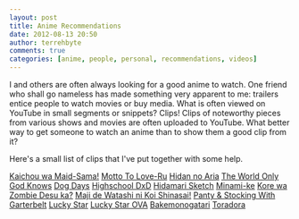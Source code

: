```yaml
---
layout: post
title: Anime Recommendations
date: 2012-08-13 20:50
author: terrehbyte
comments: true
categories: [anime, people, personal, recommendations, videos]
---
```

I and others are often always looking for a good anime to watch. One friend who shall go nameless has made something very apparent to me: trailers entice people to watch movies or buy media. What is often viewed on YouTube in small segments or snippets? Clips! Clips of noteworthy pieces from various shows and movies are often uploaded to YouTube. What better way to get someone to watch an anime than to show them a good clip from it?

Here's a small list of clips that I've put together with some help.

<a href="http://youtu.be/kEmE3QwSf3s" target="_blank">Kaichou wa Maid-Sama!</a>
<a href="http://youtu.be/5DRYvKZBivg" target="_blank">Motto To Love-Ru</a>
<a href="http://youtu.be/g8Wfn2wf-4M" target="_blank">Hidan no Aria</a>
<a href="http://youtu.be/WviwYLZubSw" target="_blank">The World Only God Knows</a>
<a href="http://youtu.be/mm6w3v-doFU" target="_blank">Dog Days</a>
<a href="http://youtu.be/rTS-3I17BGM" target="_blank">Highschool DxD</a>
<a href="http://youtu.be/lHXkzadukUk" target="_blank">Hidamari Sketch</a>
<a href="http://youtu.be/u8h9eOZTv48" target="_blank">Minami-ke</a>
<a href="http://youtu.be/Ej22p00ec-c" target="_blank">Kore wa Zombie Desu ka?</a>
<a href="http://youtu.be/-VVFxBcSqb8" target="_blank">Maji de Watashi ni Koi Shinasai!</a>
<a href="http://youtu.be/PwZSzlk4JHA" target="_blank">Panty &amp; Stocking With Garterbelt</a>
<a href="http://youtu.be/b5KH9Z383hE" target="_blank">Lucky Star</a>
<a href="http://youtu.be/-GUGN4TfXhM" target="_blank">Lucky Star OVA</a>
<a href="http://youtu.be/pXTjMAIW1IA" target="_blank">Bakemonogatari</a>
<a href="http://youtu.be/9y792wsykpE" target="_blank">Toradora</a>
